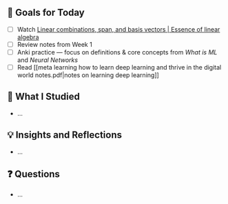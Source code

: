 ## 🎯 Goals for Today

- [ ] Watch [Linear combinations, span, and basis vectors | Essence of linear algebra](https://youtu.be/k7RM-ot2NWY?si=ZFtZVgL7laL7h30R)
- [ ] Review notes from Week 1
- [ ] Anki practice — focus on definitions & core concepts from _What is ML_ and _Neural Networks_
- [ ] Read [[meta learning how to learn deep learning and thrive in the digital world notes.pdf|notes on learning deep learning]]

## 📖 What I Studied

- ...

## 💡 Insights and Reflections

- ...

## ❓ Questions

- ...
